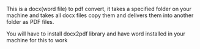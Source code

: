This is a docx(word file) to pdf convert, it takes a specified folder on your machine and takes all docx files copy them and delivers them into another folder as PDF files.

You will have to install docx2pdf library and have word installed in your machine for this to work
